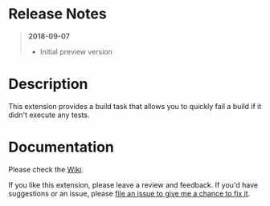 # Release Notes
> **2018-09-07**
> - Initial preview version


# Description

This extension provides a build task that allows you to quickly fail a build if it didn't execute any tests.

# Documentation

Please check the [Wiki](https://github.com/jessehouwing/vsts-ensure-tests-tasks/wiki).

If you like this extension, please leave a review and feedback. If you'd have suggestions or an issue, please [file an issue to give me a chance to fix it](https://github.com/jessehouwing/vsts-ensure-tests-tasks/issues).
